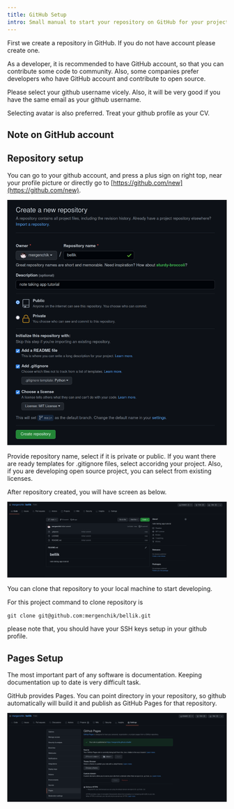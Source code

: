 ```yaml
---
title: GitHub Setup
intro: Small manual to start your repository on GitHub for your project.
---
```


First we create a repository in GitHub. If you do not have account please create one.

As a developer, it is recommended to have GitHub account, so that you can contribute some code to community. Also, some companies prefer developers who have GitHub account and contribute to open source.

Please select your github username vicely. Also, it will be very good if you have the same email as your github username.

Selecting avatar is also preferred. Treat your github profile as your CV.

## Note on GitHub account


## Repository setup

You can go to your github account, and press a plus sign on right top, near your profile picture or directly go to [https://github.com/new](https://github.com/new).

![new repository screen](images/github_setup/01_create_repository.png)

Provide repository name, select if it is private or public. If you want there are ready templates for .gitignore files, select accoridng your project. Also, if you are developing open source project, you can select from existing licenses.

After repository created, you will have screen as below.

![repository just created screen](images/github_setup/02_repository_created.png)

You can clone that repository to your local machine to start developing.

For this project command to clone repository is

```
git clone git@github.com:mergenchik/bellik.git
```

please note that, you should have your SSH keys setup in your github profile.

## Pages Setup

The most important part of any software is documentation. Keeping documentation up to date is very difficult task.

GitHub provides Pages. You can point directory in your repository, so github automatically will build it and publish as GitHub Pages for that repository.

![setup github pages](images/github_setup/03_github_pages_setup.png)
